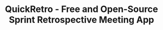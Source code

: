 ---
# https://vitepress.dev/reference/default-theme-home-page
layout: home

title: "QuickRetro - Free and Open-Source Sprint Retrospective Meeting App"

hero:
  name: "QuickRetro"
  text: "Sprint Retrospective Meeting App for Remote Agile Teams"
  tagline: Free, Open-Source & Self-hosted
  actions:
    - theme: brand
      text: Live Demo
      link: https://demo.quickretro.app
    - theme: alt
      text: Getting Started
      link: /guide/getting-started
  image:
    light: /logo_large_light.png
    dark: /logo_large_dark.png
    # src: /logo.png
    alt: QuickRetro      

features:
  - icon: 🙅‍♂️
    title: No Signups
    details: That's right! No need to signup or login
  - icon: ♾️
    title: No Board Limits
    details: Create Boards or Invite Users without limits
  - icon: 📱
    title: Mobile Friendly UI
    details: Easily participate from your mobile phone
  - icon: 📝
    title: Customize Column Names
    details: Choose upto 5 columns with any name
  - icon: 🙈
    title: Mask/Blur messages
    details: Avoid revealing messages of other participants
  - icon: 👤
    title: Anonymous Messages
    details: Post messages without revealing your name
  - icon: ⬇️
    title: Download as PDF
    details: Download messages as PDF
  - icon: ⏱️
    title: Countdown Timer
    details: Stopwatch with max 1 hour limit
  - icon: 🔒
    title: Board Lock
    details: Lock to stop addition/updation of messages
  - icon: 🌙
    title: Dark Theme
    details: Easily switch to use a Dark theme
  - icon: 🔦
    title: Focussed View
    details: Highlight cards just for a User at a time
  - icon: 🤖
    title: Smart CAPTCHA Integration
    details: Built-in integration with Cloudflare Turnstile
  - icon: 👥
    title: Online Presence Display
    details: See participants present in the meeting
  - icon: 🗑️
    title: Auto-Delete data
    details: Auto-delete data with configurable retention duration
---